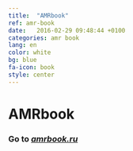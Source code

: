 ```yaml
---
title:  "AMRbook"
ref: amr-book
date:   2016-02-29 09:48:44 +0100
categories: amr book
lang: en
color: white
bg: blue
fa-icon: book
style: center
---
```

# AMRbook

### Go to [*amrbook.ru*](http://amrbook.ru/)